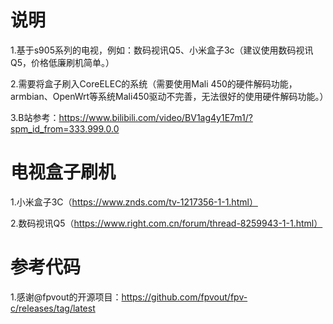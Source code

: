 # 说明


1.基于s905系列的电视，例如：数码视讯Q5、小米盒子3c（建议使用数码视讯Q5，价格低廉刷机简单。）

2.需要将盒子刷入CoreELEC的系统（需要使用Mali 450的硬件解码功能，armbian、OpenWrt等系统Mali450驱动不完善，无法很好的使用硬件解码功能。）

3.B站参考：https://www.bilibili.com/video/BV1ag4y1E7m1/?spm_id_from=333.999.0.0



# 电视盒子刷机

1.小米盒子3C（https://www.znds.com/tv-1217356-1-1.html）

2.数码视讯Q5（https://www.right.com.cn/forum/thread-8259943-1-1.html）


# 参考代码

1.感谢@fpvout的开源项目：https://github.com/fpvout/fpv-c/releases/tag/latest
